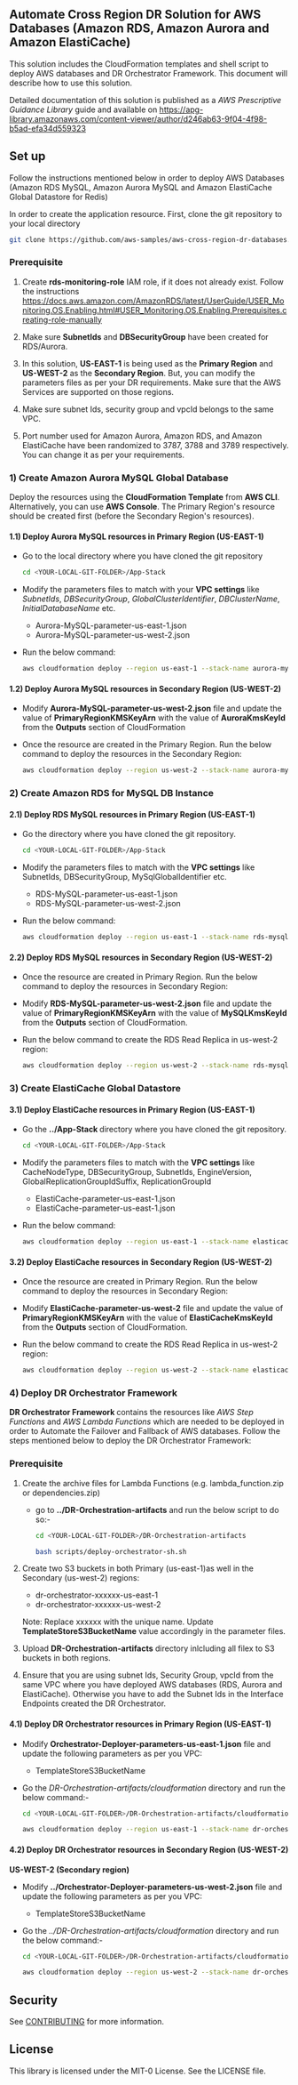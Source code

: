 ## Automate Cross Region DR Solution for AWS Databases (Amazon RDS, Amazon Aurora and Amazon ElastiCache)

This solution includes the CloudFormation templates and shell script to deploy AWS databases and DR Orchestrator Framework. This document will describe how to use this solution. 

Detailed documentation of this solution is published as a <i> AWS Prescriptive Guidance Library</i> guide and available on https://apg-library.amazonaws.com/content-viewer/author/d246ab63-9f04-4f98-b5ad-efa34d559323  <Need to update the link>


## Set up

Follow the instructions mentioned below in order to deploy AWS Databases (Amazon RDS MySQL, Amazon Aurora MySQL and Amazon ElastiCache Global Datastore for Redis)

In order to create the application resource. First, clone the git repository to your local directory

 ```bash 
git clone https://github.com/aws-samples/aws-cross-region-dr-databases.git
```

### Prerequisite

1. Create <b>rds-monitoring-role</b> IAM role, if it does not already exist. Follow the instructions https://docs.aws.amazon.com/AmazonRDS/latest/UserGuide/USER_Monitoring.OS.Enabling.html#USER_Monitoring.OS.Enabling.Prerequisites.creating-role-manually  
    
2. Make sure <b>SubnetIds</b> and <b>DBSecurityGroup</b> have been created for RDS/Aurora. 

3. In this solution, <b>US-EAST-1</b> is being used as the <b>Primary Region</b> and <b>US-WEST-2</b> as the <b>Secondary Region</b>. But, you can modify the parameters files as per your DR requirements. Make sure that the AWS Services are supported on those regions.

4. Make sure subnet Ids, security group and vpcId belongs to the same VPC.

5. Port number used for Amazon Aurora, Amazon RDS, and Amazon ElastiCache have been randomized to 3787, 3788 and 3789 respectively. You can change it as per your requirements. 

### 1) Create Amazon Aurora MySQL Global Database
Deploy the resources using the <b>CloudFormation Template</b> from <b>AWS CLI</b>. Alternatively, you can use <b>AWS Console</b>. The Primary Region's resource should be created first (before the Secondary Region's resources).

#### 1.1) Deploy Aurora MySQL resources in Primary Region (US-EAST-1)

- Go to the local directory where you have cloned the git repository

   ```bash
  cd <YOUR-LOCAL-GIT-FOLDER>/App-Stack
  ```

- Modify the parameters files to match with your <b>VPC settings</b> like <i>SubnetIds</i>, <i>DBSecurityGroup</i>, <i>GlobalClusterIdentifier</i>, <i>DBClusterName</i>, <i>InitialDatabaseName</i> etc.

  - Aurora-MySQL-parameter-us-east-1.json
  - Aurora-MySQL-parameter-us-west-2.json

- Run the below command:

  ```bash
  aws cloudformation deploy --region us-east-1 --stack-name aurora-mysql-app-stack --template-file Aurora-MySQL-Primary.yaml --parameter-overrides file://Aurora-MySQL-parameter-us-east-1.json --capabilities CAPABILITY_AUTO_EXPAND CAPABILITY_NAMED_IAM CAPABILITY_IAM --disable-rollback
  ```

#### 1.2) Deploy Aurora MySQL resources in Secondary Region (US-WEST-2)

- Modify <b>Aurora-MySQL-parameter-us-west-2.json</b> file and update the value of <b>PrimaryRegionKMSKeyArn</b> 
with the value of <b>AuroraKmsKeyId</b> from the <b>Outputs</b> section of CloudFormation 

- Once the resource are created in the Primary Region. Run the below command to deploy the resources in the Secondary Region:

  ```bash
  aws cloudformation deploy --region us-west-2 --stack-name aurora-mysql-app-stack --template-file Aurora-MySQL-DR.yaml --parameter-overrides file://Aurora-MySQL-parameter-us-west-2.json --capabilities CAPABILITY_AUTO_EXPAND CAPABILITY_NAMED_IAM CAPABILITY_IAM --disable-rollback
  ```

### 2) Create Amazon RDS for MySQL DB Instance

#### 2.1) Deploy RDS MySQL resources in Primary Region (US-EAST-1)

- Go the directory where you have cloned the git repository.

  ```bash
  cd <YOUR-LOCAL-GIT-FOLDER>/App-Stack
  ```

- Modify the parameters files to match with the <b>VPC settings</b> like SubnetIds, DBSecurityGroup, MySqlGlobalIdentifier etc.
  
  - RDS-MySQL-parameter-us-east-1.json
  - RDS-MySQL-parameter-us-west-2.json

- Run the below command:

  ```bash
  aws cloudformation deploy --region us-east-1 --stack-name rds-mysql-app-stack --template-file RDS-MySQL-Primary.yaml --parameter-overrides file://RDS-MySQL-parameter-us-east-1.json --capabilities CAPABILITY_AUTO_EXPAND CAPABILITY_NAMED_IAM CAPABILITY_IAM --disable-rollback
  ```

#### 2.2) Deploy RDS MySQL resources in Secondary Region (US-WEST-2)

- Once the resource are created in Primary Region. Run the below command to deploy the resources in Secondary Region:

- Modify <b>RDS-MySQL-parameter-us-west-2.json</b> file and update the value of <b>PrimaryRegionKMSKeyArn</b> with the value of <b>MySQLKmsKeyId</b> from the <b>Outputs</b> section of CloudFormation. 

- Run the below command to create the RDS Read Replica in us-west-2 region:

  ```bash
  aws cloudformation deploy --region us-west-2 --stack-name rds-mysql-app-stack --template-file RDS-MySQL-DR.yaml --parameter-overrides file://RDS-MySQL-parameter-us-west-2.json --capabilities CAPABILITY_AUTO_EXPAND CAPABILITY_NAMED_IAM CAPABILITY_IAM --disable-rollback
  ```


### 3) Create ElastiCache Global Datastore

#### 3.1) Deploy ElastiCache resources in Primary Region (US-EAST-1)

- Go the <b>../App-Stack </b> directory where you have cloned the git repository.

  ```bash
  cd <YOUR-LOCAL-GIT-FOLDER>/App-Stack
  ```

- Modify the parameters files to match with the <b>VPC settings</b> like CacheNodeType, DBSecurityGroup, SubnetIds, EngineVersion, GlobalReplicationGroupIdSuffix, ReplicationGroupId

  - ElastiCache-parameter-us-east-1.json
  - ElastiCache-parameter-us-east-1.json

- Run the below command:

  ```bash
  aws cloudformation deploy --region us-east-1 --stack-name elasticache-ds-app-stack --template-file ElastiCache-Primary.yaml --parameter-overrides file://ElastiCache-parameter-us-east-1.json --capabilities CAPABILITY_AUTO_EXPAND CAPABILITY_NAMED_IAM CAPABILITY_IAM --disable-rollback
  ```

#### 3.2) Deploy ElastiCache resources in Secondary Region (US-WEST-2)

- Once the resource are created in Primary Region. Run the below command to deploy the resources in Secondary Region:

- Modify <b>ElastiCache-parameter-us-west-2</b> file and update the value of <b>PrimaryRegionKMSKeyArn</b> with the value of <b>ElastiCacheKmsKeyId</b> from the <b>Outputs</b> section of CloudFormation. 

- Run the below command to create the RDS Read Replica in us-west-2 region:

  ```bash
  aws cloudformation deploy --region us-west-2 --stack-name elasticache-ds-app-stack --template-file ElastiCache-DR.yaml --parameter-overrides file://ElastiCache-parameter-us-west-2.json --capabilities CAPABILITY_AUTO_EXPAND CAPABILITY_NAMED_IAM CAPABILITY_IAM --disable-rollback
  ```


### 4) Deploy DR Orchestrator Framework
<b>DR Orchestrator Framework </b> contains the resources like <i>AWS Step Functions</i> and <i>AWS Lambda Functions</i> which are needed to be deployed in order to Automate the Failover and Fallback of AWS databases. Follow the steps mentioned below to deploy the DR Orchestrator Framework:

### Prerequisite

1. Create the archive files for Lambda Functions (e.g. lambda_function.zip or dependencies.zip) 
    - go to <b>../DR-Orchestration-artifacts</b> and run the below script to do so:-

      ```bash
      cd <YOUR-LOCAL-GIT-FOLDER>/DR-Orchestration-artifacts
      ```

      ```bash
      bash scripts/deploy-orchestrator-sh.sh
      ```

2. Create two S3 buckets in both Primary (us-east-1)as well in the Secondary (us-west-2) regions:
    - dr-orchestrator-xxxxxx-us-east-1
    - dr-orchestrator-xxxxxx-us-west-2

    Note: Replace xxxxxx with the unique name. Update <b>TemplateStoreS3BucketName</b> value accordingly in the parameter files. 

3. Upload <b>DR-Orchestration-artifacts</b> directory inlcluding all filex to S3 buckets in both regions.
4. Ensure that you are using subnet Ids, Security Group, vpcId from the same VPC where you have deployed AWS databases (RDS, Aurora and ElastiCache). Otherwise you have to add the Subnet Ids in the Interface Endpoints created the DR Orchestrator.

#### 4.1) Deploy DR Orchestrator resources in Primary Region (US-EAST-1)

- Modify <b>Orchestrator-Deployer-parameters-us-east-1.json</b> file and update the following parameters as per you VPC: 

  - TemplateStoreS3BucketName

- Go the <i>DR-Orchestration-artifacts/cloudformation</i> directory and run the below command:-

  ```bash
  cd <YOUR-LOCAL-GIT-FOLDER>/DR-Orchestration-artifacts/cloudformation
  ```

  ```bash
  aws cloudformation deploy --region us-east-1 --stack-name dr-orchestrator --template-file Orchestrator-Deployer.yaml --parameter-overrides file://Orchestrator-Deployer-parameters-us-east-1.json --capabilities CAPABILITY_AUTO_EXPAND CAPABILITY_NAMED_IAM CAPABILITY_IAM --disable-rollback
  ```

#### 4.2) Deploy DR Orchestrator resources in Secondary Region (US-WEST-2)

<b>US-WEST-2 (Secondary region)</b>

- Modify <b>../Orchestrator-Deployer-parameters-us-west-2.json</b> file and update the following parameters as per you VPC: 

  - TemplateStoreS3BucketName

- Go the <i>../DR-Orchestration-artifacts/cloudformation</i> directory and run the below command:-

  ```bash
  cd <YOUR-LOCAL-GIT-FOLDER>/DR-Orchestration-artifacts/cloudformation
  ```

  ```bash
  aws cloudformation deploy --region us-west-2 --stack-name dr-orchestrator --template-file Orchestrator-Deployer.yaml --parameter-overrides file://Orchestrator-Deployer-parameters-us-west-2.json --capabilities CAPABILITY_AUTO_EXPAND CAPABILITY_NAMED_IAM CAPABILITY_IAM --disable-rollback
  ```

## Security

See [CONTRIBUTING](CONTRIBUTING.md#security-issue-notifications) for more information.

## License

This library is licensed under the MIT-0 License. See the LICENSE file.